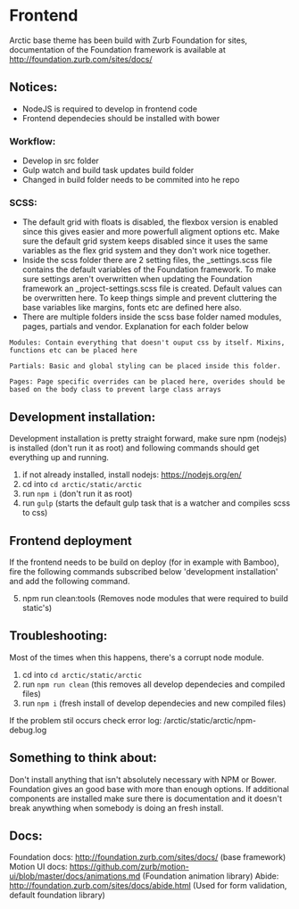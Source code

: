 # Frontend

Arctic base theme has been build with Zurb Foundation for sites, documentation of the Foundation framework is available at http://foundation.zurb.com/sites/docs/

## Notices:
- NodeJS is required to develop in frontend code
- Frontend dependecies should be installed with bower

### Workflow:
 - Develop in src folder
 - Gulp watch and build task updates build folder
 - Changed in build folder needs to be commited into he repo

### SCSS:

 - The default grid with floats is disabled, the flexbox version is enabled since this gives easier and more powerfull aligment options etc. Make sure the default grid system keeps disabled since it uses the same variables as the flex grid system and they don't work nice together.
 - Inside the scss folder there are 2 setting files, the _settings.scss file contains the default variables of the Foundation framework. To make sure settings aren't overwritten when updating the Foundation framework an _project-settings.scss file is created. Default values can be overwritten here. To keep things simple and prevent cluttering the base variables like margins, fonts etc are defined here also.
 - There are multiple folders inside the scss base folder named modules, pages, partials and vendor. Explanation for each folder below

 `Modules: Contain everything that doesn't ouput css by itself. Mixins, functions etc can be placed here`

 `Partials: Basic and global styling can be placed inside this folder.`

 `Pages: Page specific overrides can be placed here, overides should be based on the body class to prevent large class arrays`

## Development installation:

Development installation is pretty straight forward, make sure npm (nodejs) is installed (don't run it as root) and following commands should get everything up and running.

 1. if not already installed, install nodejs: https://nodejs.org/en/
 2. cd into `cd arctic/static/arctic`
 3. run `npm i` (don't run it as root)
 4. run `gulp` (starts the default gulp task that is a watcher and compiles scss to css)

## Frontend deployment

If the frontend needs to be build on deploy (for in example with Bamboo), fire the following commands subscribed below 'development installation' and add the following command.

 5. npm run clean:tools (Removes node modules that were required to build static's)

## Troubleshooting:
Most of the times when this happens, there's a corrupt node module.

 1. cd into `cd arctic/static/arctic`
 2. run `npm run clean` (this removes all develop dependecies and compiled files)
 3. run `npm i` (fresh install of develop dependecies and new compiled files)

If the problem stil occurs check error log: /arctic/static/arctic/npm-debug.log

## Something to think about:
Don't install anything that isn't absolutely necessary with NPM or Bower. Foundation gives an good base with more than enough options. If additional components are installed make sure there is documentation and it doesn't break anywthing when somebody is doing an fresh install.

## Docs:
Foundation docs: http://foundation.zurb.com/sites/docs/ (base framework)
Motion UI docs: https://github.com/zurb/motion-ui/blob/master/docs/animations.md (Foundation animation library)
Abide: http://foundation.zurb.com/sites/docs/abide.html (Used for form validation, default foundation library)